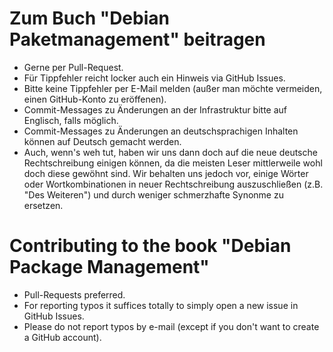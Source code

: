 Zum Buch "Debian Paketmanagement" beitragen
===========================================

* Gerne per Pull-Request.
* Für Tippfehler reicht locker auch ein Hinweis via GitHub Issues.
* Bitte keine Tippfehler per E-Mail melden (außer man möchte
  vermeiden, einen GitHub-Konto zu eröffenen).
* Commit-Messages zu Änderungen an der Infrastruktur bitte auf
  Englisch, falls möglich.
* Commit-Messages zu Änderungen an deutschsprachigen Inhalten können
  auf Deutsch gemacht werden.
* Auch, wenn's weh tut, haben wir uns dann doch auf die neue deutsche
  Rechtschreibung einigen können, da die meisten Leser mittlerweile
  wohl doch diese gewöhnt sind. Wir behalten uns jedoch vor, einige
  Wörter oder Wortkombinationen in neuer Rechtschreibung
  auszuschließen (z.B. "Des Weiteren") und durch weniger schmerzhafte
  Synonme zu ersetzen.

Contributing to the book "Debian Package Management"
====================================================

* Pull-Requests preferred.
* For reporting typos it suffices totally to simply open a new issue
  in GitHub Issues.
* Please do not report typos by e-mail (except if you don't want to
  create a GitHub account).
